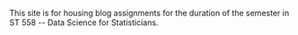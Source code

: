 This site is for housing blog assignments for the duration of the semester in ST 558 -- Data Science for Statisticians.
